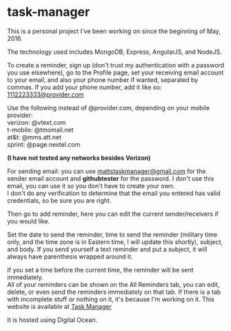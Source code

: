 # task-manager

This is a personal project I've been working on since the beginning of May, 2016. 

The technology used includes MongoDB, Express, AngularJS, and NodeJS.  

To create a reminder, sign up (don't trust my authentication with a password you use elsewhere), go to the Profile page, 
set your receiving email account to your email, and also your phone number if wanted, separated by commas.  If you add your phone number,
add it like so: 1112223333@provider.com

Use the following instead of @provider.com, depending on your mobile provider: <br>
verizon: @vtext.com<br>
t-mobile: @tmomail.net <br>
at&t: @mms.att.net<br>
sprint: @page.nextel.com<br>

<b>(I have not tested any networks besides Verizon)</b>

For sending email: you can use mattstaskmanager@gmail.com for the sender email account and <b>githubtester</b> for the password. 
I don't use this email, you can use it so you don't have to create your own.<br>
I don't do any verification to determine that the email you entered has valid credentials, so be sure you are right.

Then go to add reminder, here you can edit the current sender/receivers if you would like.

Set the date to send the reminder, time to send the reminder (military time only, and the time zone is in Eastern time, 
I will update this shortly), subject, and body.  If you send yourself a text reminder and put a subject, it will always have 
parenthesis wrapped around it.

If you set a time before the current time, the reminder will be sent immediately.<br>
All of your reminders can be shown on the All Reminders tab, you can edit, delete, or even send the reminders immediately on that tab.  If there is a tab with incomplete stuff or nothing on it, it's because I'm working on it.
This website is available at <a href="http://107.170.133.61:8000/#">Task Manager</a><br>

It is hosted using Digital Ocean.
